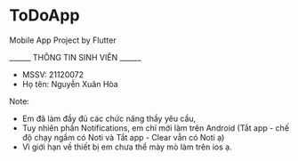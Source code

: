 # ToDoApp
Mobile App Project by Flutter

______ THÔNG TIN SINH VIÊN ______
- MSSV: 21120072
- Họ tên: Nguyễn Xuân Hòa

Note: 
- Em đã làm đầy đủ các chức năng thầy yêu cầu,
- Tuy nhiên phần Notifications, em chỉ mới làm trên Android (Tắt app - chế độ chạy ngầm có Noti và Tắt app - Clear vẫn có Noti ạ)
- Vì giới hạn về thiết bị em chưa thể mày mò làm trên ios ạ.

